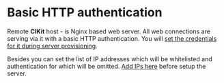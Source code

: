 # Basic HTTP authentication

Remote **CIKit** host - is Nginx based web server. All web connections are serving via it with a basic HTTP authentication. You will [set the credentials for it during server provisioning](../../scripts/provision.yml#L39-L55).

Besides you can set the list of IP addresses which will be whitelisted and authentication for which will be omitted. [Add IPs here](../../scripts/vars/ip.yml) before setup the server.
